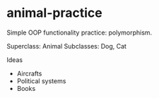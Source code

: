 # animal-practice
Simple OOP functionality practice: polymorphism. 

Superclass: Animal
Subclasses: Dog, Cat

Ideas
* Aircrafts
* Political systems
* Books

